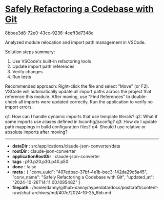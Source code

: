 # [Safely Refactoring a Codebase with Git](https://claude.ai/chat/407edbac-37bf-4e1b-bec3-142da29c5a45)

8bbee3d8-72e0-43cc-9236-4ceff3d7348c

 Analyzed module relocation and import path management in VSCode.

Solution steps summary:
1. Use VSCode's built-in refactoring tools
2. Update import path references
3. Verify changes
4. Run tests

Recommended approach:
Right-click the file and select "Move" (or F2). VSCode will automatically update all import paths across the project that reference this module. After moving, use "Find References" to double-check all imports were updated correctly. Run the application to verify no import errors.

q1: How can I handle dynamic imports that use template literals?
q2: What if some imports use aliases defined in tsconfig/jsconfig?
q3: How do I update path mappings in build configuration files?
q4: Should I use relative or absolute imports after moving?

---

* **dataDir** : src/applications/claude-json-converter/data
* **rootDir** : claude-json-converter
* **applicationRootDir** : claude-json-converter
* **tags** : p10.p20.p30.p40.p50
* **done** : false
* **meta** : {
  "conv_uuid": "407edbac-37bf-4e1b-bec3-142da29c5a45",
  "conv_name": "Safely Refactoring a Codebase with Git",
  "updated_at": "2024-10-26T14:11:00.109548Z"
}
* **filepath** : /home/danny/github-danny/hyperdata/docs/postcraft/content-raw/chat-archives/md/407e/2024-10-25_8bb.md